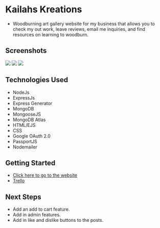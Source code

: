 # Kailahs Kreations
* Woodburning art gallery website for my business that allows you to check my out work, leave reviews, email me inquiries, and find resources on learning to woodburn. 

## Screenshots
![](https://i.imgur.com/9qMOexg.png)
![](https://i.imgur.com/PmhoAWV.png)
![](https://i.imgur.com/k9zBkL6.png)


## Technologies Used
* NodeJs
* ExpressJs
* Express Generator
* MongoDB
* MongooseJS
* MongoDB Atlas
* HTML/EJS 
* CSS
* Google OAuth 2.0
* PassportJS
* Nodemailer


## Getting Started
* [Click here to go to the website](https://unit-2-kailahskreations.herokuapp.com/)
* [Trello](https://trello.com/b/DQeTxZC9/unit-2-project)


## Next Steps
* Add an add to cart feature.
* Add in admin features.
* Add in like and dislike buttons to the posts.